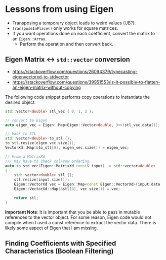 # Lessons from using Eigen

- Transposing a temporary object leads to weird values (UB?). 
- `transposeInPlace()` only works for square matrices.
- If you want operations done on each coefficient, convert the matrix to an
  `Eigen::Array`.
    - Perform the operation and then convert back.

## Eigen Matrix ↔ `std::vector` conversion

- https://stackoverflow.com/questions/26094379/typecasting-eigenvectorxd-to-stdvector
- https://stackoverflow.com/questions/39951553/is-it-possible-to-flatten-an-eigen-matrix-without-copying


The following code snippet performs copy operations to instantiate the desired
object:

```cpp
std::vector<double> stl_vec { 0, 1, 2 };

// convert to Eigen
auto eigen_vec = Eigen::Map<Eigen::Vector<double, 3>>(stl_vec.data());

// back to STL
std::vector<double> to_stl {};
to_stl.resize(eigen_vec.size());
VectorXd::Map(&to_stl[0], eigen_vec.size()) = eigen_vec;

// From a MatrixXd
/// May have to check col/row ordering.
auto to_std_vec(Eigen::MatrixXd const& input) -> std::vector<double>
{
    std::vector<double> stl {};
    stl.resize(input.size());
    Eigen::VectorXd vec = Eigen::Map<const Eigen::VectorXd>(input.data(), input.size());
    Eigen::VectorXd::Map(&stl[0], vec.size()) = vec;

    return stl;
}
```

**Important Note**: It is important that you be able to pass in mutable
references to the vector object. For some reason, Eigen code would not compile
when I used a const reference to extract the vector data. There is likely some
aspect of Eigen that I am missing.

## Finding Coefficients with Specified Characteristics (Boolean Filtering)